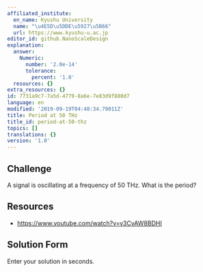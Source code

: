 ```yaml
---
affiliated_institute:
  en_name: Kyushu University
  name: "\u4E5D\u5DDE\u5927\u5B66"
  url: https://www.kyushu-u.ac.jp
editor_id: github.NanoScaleDesign
explanation:
  answer:
    Numeric:
      number: '2.0e-14'
      tolerance:
        percent: '1.0'
  resources: {}
extra_resources: {}
id: 7731a9c7-7a5d-4779-8a6e-7e83d9f880d7
language: en
modified: '2019-09-19T04:48:34.79011Z'
title: Period at 50 THz
title_id: period-at-50-thz
topics: []
translations: {}
version: '1.0'
---
```


## Challenge
A signal is oscillating at a frequency of 50 THz.  What is the period?



## Resources
- https://www.youtube.com/watch?v=v3CvAW8BDHI



## Solution Form
Enter your solution in seconds.


